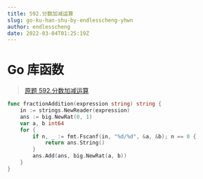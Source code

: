 ```yaml
---
title: 592.分数加减运算
slug: go-ku-han-shu-by-endlesscheng-yhwn
author: endlesscheng
date: 2022-03-04T01:25:19Z
---
```

# Go 库函数
 
> [原题 592.分数加减运算](https://leetcode.cn/problems/fraction-addition-and-subtraction)
```go
func fractionAddition(expression string) string {
    in := strings.NewReader(expression)
    ans := big.NewRat(0, 1)
    var a, b int64
    for {
        if n, _ := fmt.Fscanf(in, "%d/%d", &a, &b); n == 0 {
            return ans.String()
        }
        ans.Add(ans, big.NewRat(a, b))
    }
}
```

